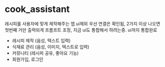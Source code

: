 # cook_assistant

레시피를 사용자에 맞게 제작해주는 앱
ui제외 우선 연결은 확인됨, 2가지 이상 나오면 첫번쨰 거만 출력되게 프롬프트 조정,
지금 ui도 통합해서 하려는중. ui까지 통합완료
<br>
- 레시피 제작 (음성, 텍스트 입력)<br>
- 식재료 관리 (음성, 이미지, 텍스트로 입력) <br>
- 커뮤니티 (레시피 공유, 좋아요 기능) <br>
- 회원가입, 로그인 <br>